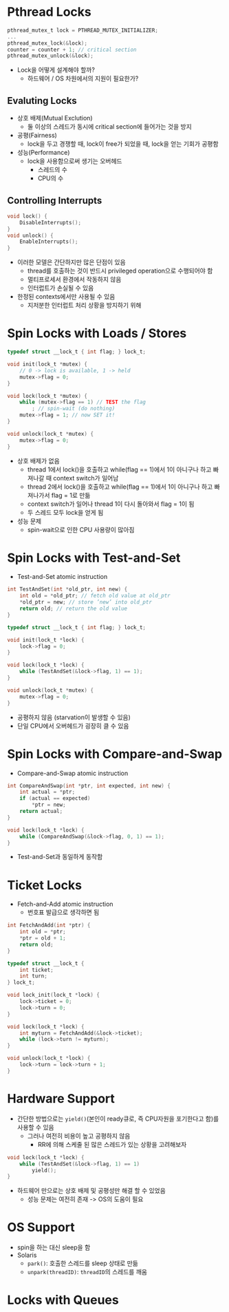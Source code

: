 # Pthread Locks
```c
pthread_mutex_t lock = PTHREAD_MUTEX_INITIALIZER;
...
pthread_mutex_lock(&lock);
counter = counter + 1; // critical section
pthread_mutex_unlock(&lock);
```
- Lock을 어떻게 설계해야 할까?
    - 하드웨어 / OS 차원에서의 지원이 필요한가?

## Evaluting Locks
- 상호 배제(Mutual Exclution)
    - 둘 이상의 스레드가 동시에 critical section에 들어가는 것을 방지
- 공평(Fairness)
    - lock을 두고 경쟁할 때, lock이 free가 되었을 때, lock을 얻는 기회가 공평함
- 성능(Performance)
    - lock을 사용함으로써 생기는 오버헤드
        - 스레드의 수
        - CPU의 수

## Controlling Interrupts
```c
void lock() {
    DisableInterrupts();
}
void unlock() {
    EnableInterrupts();
}
```
- 이러한 모델은 간단하지만 많은 단점이 있음
    - thread를 호출하는 것이 반드시 privileged operation으로 수행되어야 함
    - 멀티프로세서 환경에서 작동하지 않음
    - 인터럽트가 손실될 수 있음
- 한정된 contexts에서만 사용될 수 있음
    - 지저분한 인터럽트 처리 상황을 방지하기 위해

# Spin Locks with Loads / Stores
```c
typedef struct __lock_t { int flag; } lock_t;

void init(lock_t *mutex) {
    // 0 -> lock is available, 1 -> held
    mutex->flag = 0;
}

void lock(lock_t *mutex) {
    while (mutex->flag == 1) // TEST the flag
        ; // spin-wait (do nothing)
    mutex->flag = 1; // now SET it!
}

void unlock(lock_t *mutex) {
    mutex->flag = 0;
}
```
- 상호 배제가 없음
    - thread 1에서 lock()을 호출하고 while(flag == 1)에서 1이 아니구나 하고 빠져나갈 때 context switch가 일어남
    - thread 2에서 lock()을 호출하고 while(flag == 1)에서 1이 아니구나 하고 빠져나가서 flag = 1로 만듦 
    - context switch가 일어나 thread 1이 다시 돌아와서 flag = 1이 됨
    - 두 스레드 모두 lock을 얻게 됨
- 성능 문제
    - spin-wait으로 인한 CPU 사용량이 많아짐

# Spin Locks with Test-and-Set
- Test-and-Set atomic instruction
```c
int TestAndSet(int *old_ptr, int new) {
    int old = *old_ptr; // fetch old value at old_ptr
    *old_ptr = new; // store ’new’ into old_ptr
    return old; // return the old value
} 
```
```c
typedef struct __lock_t { int flag; } lock_t;

void init(lock_t *lock) {
    lock->flag = 0;
}

void lock(lock_t *lock) {
    while (TestAndSet(&lock->flag, 1) == 1);
}

void unlock(lock_t *mutex) {
    mutex->flag = 0;
} 
```
- 공평하지 않음 (starvation이 발생할 수 있음)
- 단일 CPU에서 오버헤드가 굉장히 클 수 있음

# Spin Locks with Compare-and-Swap
- Compare-and-Swap atomic instruction
```c
int CompareAndSwap(int *ptr, int expected, int new) {
    int actual = *ptr;
    if (actual == expected)
        *ptr = new;
    return actual;
}
```
```c
void lock(lock_t *lock) {
    while (CompareAndSwap(&lock->flag, 0, 1) == 1);
}
```
- Test-and-Set과 동일하게 동작함

# Ticket Locks
- Fetch-and-Add atomic instruction
    - 번호표 발급으로 생각하면 됨
```c
int FetchAndAdd(int *ptr) {
    int old = *ptr;
    *ptr = old + 1;
    return old;
}
```
```c
typedef struct __lock_t {
    int ticket;
    int turn;
} lock_t;

void lock_init(lock_t *lock) {
    lock->ticket = 0;
    lock->turn = 0;
}

void lock(lock_t *lock) {
    int myturn = FetchAndAdd(&lock->ticket);
    while (lock->turn != myturn);
}

void unlock(lock_t *lock) {
    lock->turn = lock->turn + 1;
}
```

# Hardware Support
- 간단한 방법으로는 `yield()`(본인이 ready큐로, 즉 CPU자원을 포기한다고 함)를 사용할 수 있음
    - 그러나 여전히 비용이 높고 공평하지 않음
        - RR에 의해 스케줄 된 많은 스레드가 있는 상황을 고려해보자
```c
void lock(lock_t *lock) {
    while (TestAndSet(&lock->flag, 1) == 1)
        yield();
}
``` 
- 하드웨어 만으로는 상호 배제 및 공평성만 해결 할 수 있었음
    - 성능 문제는 여전히 존재 -> OS의 도움이 필요

# OS Support
- spin을 하는 대신 sleep을 함
- Solaris
    - `park()`: 호출한 스레드를 sleep 상태로 만듦
    - `unpark(threadID)`: `threadID`의 스레드를 깨움

# Locks with Queues 
